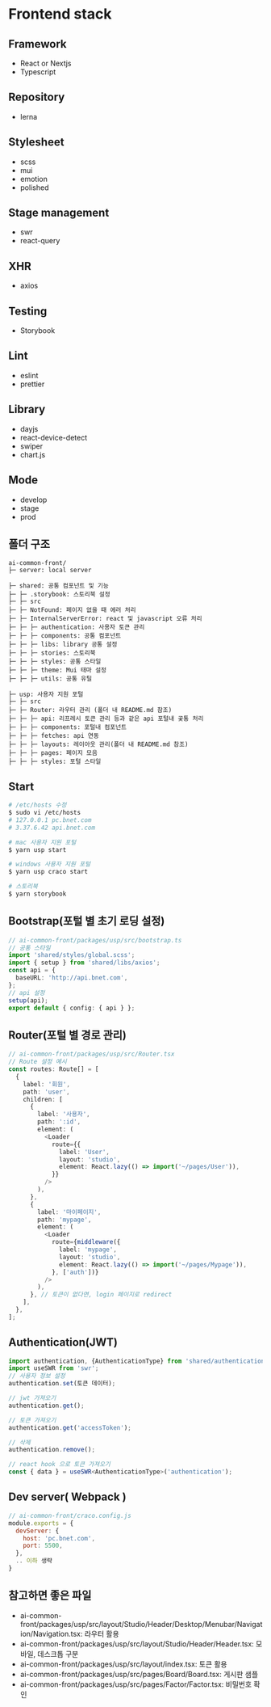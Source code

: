 # Frontend stack

## Framework

- React or Nextjs
- Typescript

## Repository

- lerna

## Stylesheet

- scss
- mui
- emotion
- polished

## Stage management

- swr
- react-query

## XHR

- axios

## Testing

- Storybook

## Lint

- eslint
- prettier

## Library

- dayjs
- react-device-detect
- swiper
- chart.js

## Mode

- develop
- stage
- prod





## 폴더 구조

```
ai-common-front/
├─ server: local server

├─ shared: 공통 컴포넌트 및 기능
├─ ├─ .storybook: 스토리북 설정
├─ ├─ src
├─ ├─ NotFound: 페이지 없을 때 에러 처리
├─ ├─ InternalServerError: react 및 javascript 오류 처리
├─ ├─ ├─ authentication: 사용자 토큰 관리
├─ ├─ ├─ components: 공통 컴포넌트
├─ ├─ ├─ libs: library 공통 설정
├─ ├─ ├─ stories: 스토리북
├─ ├─ ├─ styles: 공통 스타일
├─ ├─ ├─ theme: Mui 태마 설정
├─ ├─ ├─ utils: 공통 유틸

├─ usp: 사용자 지원 포털
├─ ├─ src
├─ ├─ Router: 라우터 관리 (폴더 내 README.md 참조)
├─ ├─ ├─ api: 리프레시 토큰 관리 등과 같은 api 포털내 곷통 처리
├─ ├─ ├─ components: 포털내 컴포넌트
├─ ├─ ├─ fetches: api 연동
├─ ├─ ├─ layouts: 레이아웃 관리(폴더 내 README.md 참조)
├─ ├─ ├─ pages: 페이지 모음
├─ ├─ ├─ styles: 포털 스타일
```



## Start

```bash
# /etc/hosts 수정
$ sudo vi /etc/hosts
# 127.0.0.1 pc.bnet.com
# 3.37.6.42 api.bnet.com

# mac 사용자 지원 포털
$ yarn usp start

# windows 사용자 지원 포털
$ yarn usp craco start

# 스토리북
$ yarn storybook
```



## Bootstrap(포털 별 초기 로딩 설정)

```typescript
// ai-common-front/packages/usp/src/bootstrap.ts
// 공통 스타일
import 'shared/styles/global.scss';
import { setup } from 'shared/libs/axios';
const api = {
  baseURL: 'http://api.bnet.com',
};
// api 설정
setup(api);
export default { config: { api } };

```



## Router(포털 별 경로 관리)

```typescript
// ai-common-front/packages/usp/src/Router.tsx
// Route 설정 예시
const routes: Route[] = [
  {
    label: '회원',
    path: 'user',
    children: [
      {
        label: '사용자',
        path: ':id',
        element: (
          <Loader
            route={{
              label: 'User',
              layout: 'studio',
              element: React.lazy(() => import('~/pages/User')),
            }}
          />
        ),
      },
      {
        label: '마이페이지',
        path: 'mypage',
        element: (
          <Loader
            route={middleware({
              label: 'mypage',
              layout: 'studio',
              element: React.lazy(() => import('~/pages/Mypage')),
            }, ['auth'])}
          />
        ),
      }, // 토큰이 없다면, login 페이지로 redirect
    ],
  },
];
```



## Authentication(JWT)

```typescript
import authentication, {AuthenticationType} from 'shared/authentication';
import useSWR from 'swr';
// 사용자 정보 설정
authentication.set(토큰 데이터);

// jwt 가져오기
authentication.get();

// 토큰 가져오기
authentication.get('accessToken');

// 삭제
authentication.remove();

// react hook 으로 토큰 가져오기
const { data } = useSWR<AuthenticationType>('authentication');
```



## Dev server( Webpack )

```javascript
// ai-common-front/craco.config.js
module.exports = {
  devServer: {
    host: 'pc.bnet.com',
    port: 5500,
  },
  .. 이하 생략
}
```



## 참고하면 좋은 파일

- ai-common-front/packages/usp/src/layout/Studio/Header/Desktop/Menubar/Navigation/Navigation.tsx: 라우터 활용
- ai-common-front/packages/usp/src/layout/Studio/Header/Header.tsx: 모바일, 데스크톱 구분
- ai-common-front/packages/usp/src/layout/index.tsx: 토큰 활용
- ai-common-front/packages/usp/src/pages/Board/Board.tsx: 게시판 샘플
- ai-common-front/packages/usp/src/pages/Factor/Factor.tsx: 비밀번호 확인